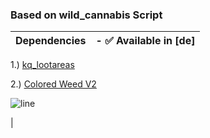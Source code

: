 ### Based on wild_cannabis Script

|Dependencies|- ✅ Available in [de] |
|---|---|

1.) [kq_lootareas](https://kuzquality.com/package/5355106)

2.) [Colored Weed V2](https://bzzz.tebex.io/package/5954200)

![line](https://github.com/bylickilabs/bylickilabs/assets/109308073/bfd77a60-d426-4470-b417-fdbab0166188) 

|

